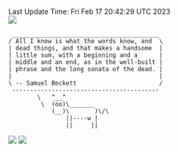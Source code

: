 Last Update Time: 
Fri Feb 17 20:42:29 UTC 2023
<br>![](https://img.shields.io/badge/%E5%A4%A7%E5%AE%B6-%E5%AE%89%E5%AE%89-green)<br>
```
 _________________________________________
/ All I know is what the words know, and  \
| dead things, and that makes a handsome  |
| little sum, with a beginning and a      |
| middle and an end, as in the well-built |
| phrase and the long sonata of the dead. |
|                                         |
\ -- Samuel Beckett                       /
 -----------------------------------------
        \   ^__^
         \  (oo)\_______
            (__)\       )\/\
                ||----w |
                ||     ||
```
![](https://github-readme-stats.vercel.app/api?username=chenlitw)
![](https://github-readme-stats.vercel.app/api/top-langs/?username=chenlitw)

